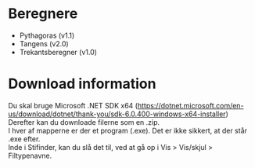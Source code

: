 # Beregnere
- Pythagoras (v1.1)
- Tangens (v2.0)
- Trekantsberegner (v1.0)

# Download information
Du skal bruge Microsoft .NET SDK x64 (https://dotnet.microsoft.com/en-us/download/dotnet/thank-you/sdk-6.0.400-windows-x64-installer)  
Derefter kan du downloade filerne som en .zip.  
I hver af mapperne er der et program (.exe). Det er ikke sikkert, at der står .exe efter.  
Inde i Stifinder, kan du slå det til, ved at gå op i Vis > Vis/skjul > Filtypenavne.
